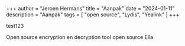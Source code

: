 +++
author = "Jeroen Hermans"
title = "Aanpak"
date = "2024-01-11"
description = "Aanpak"
tags = [
    "open source", "Lydis", "Yealink"
]
+++

test123
<!--more-->
Open source encryption en decryption tool
open source Ella
